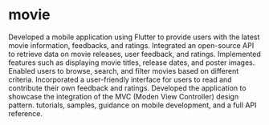 # movie

Developed a mobile application using Flutter to provide users with the latest movie information, feedbacks, and ratings.
Integrated an open-source API to retrieve data on movie releases, user feedback, and ratings.
Implemented features such as displaying movie titles, release dates, and poster images.
Enabled users to browse, search, and filter movies based on different criteria.
Incorporated a user-friendly interface for users to read and contribute their own feedback and ratings.
Developed the application to showcase the integration of the MVC (Moden View Controller) design pattern.
tutorials,
samples, guidance on mobile development, and a full API reference.
